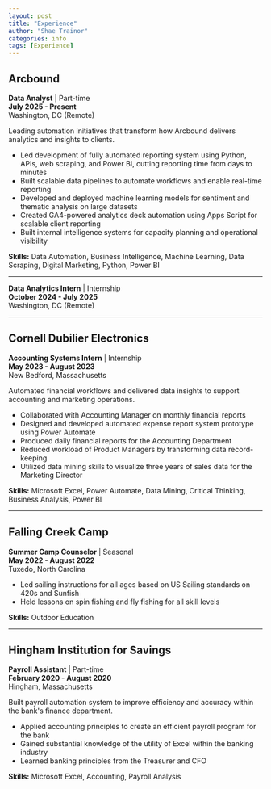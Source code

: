 ```yaml
---
layout: post
title: "Experience"
author: "Shae Trainor"
categories: info
tags: [Experience]
---
```


## Arcbound
**Data Analyst** | Part-time  
**July 2025 - Present**  
Washington, DC (Remote)

Leading automation initiatives that transform how Arcbound delivers analytics and insights to clients.

- Led development of fully automated reporting system using Python, APIs, web scraping, and Power BI, cutting reporting time from days to minutes
- Built scalable data pipelines to automate workflows and enable real-time reporting
- Developed and deployed machine learning models for sentiment and thematic analysis on large datasets
- Created GA4-powered analytics deck automation using Apps Script for scalable client reporting
- Built internal intelligence systems for capacity planning and operational visibility

**Skills:** Data Automation, Business Intelligence, Machine Learning, Data Scraping, Digital Marketing, Python, Power BI

---

**Data Analytics Intern** | Internship  
**October 2024 - July 2025**  
Washington, DC (Remote)

---

## Cornell Dubilier Electronics
**Accounting Systems Intern** | Internship  
**May 2023 - August 2023**  
New Bedford, Massachusetts

Automated financial workflows and delivered data insights to support accounting and marketing operations.

- Collaborated with Accounting Manager on monthly financial reports
- Designed and developed automated expense report system prototype using Power Automate
- Produced daily financial reports for the Accounting Department
- Reduced workload of Product Managers by transforming data record-keeping
- Utilized data mining skills to visualize three years of sales data for the Marketing Director

**Skills:** Microsoft Excel, Power Automate, Data Mining, Critical Thinking, Business Analysis, Power BI

---

## Falling Creek Camp
**Summer Camp Counselor** | Seasonal  
**May 2022 - August 2022**  
Tuxedo, North Carolina

- Led sailing instructions for all ages based on US Sailing standards on 420s and Sunfish
- Held lessons on spin fishing and fly fishing for all skill levels

**Skills:** Outdoor Education

---

## Hingham Institution for Savings
**Payroll Assistant** | Part-time  
**February 2020 - August 2020**  
Hingham, Massachusetts

Built payroll automation system to improve efficiency and accuracy within the bank's finance department.

- Applied accounting principles to create an efficient payroll program for the bank
- Gained substantial knowledge of the utility of Excel within the banking industry
- Learned banking principles from the Treasurer and CFO

**Skills:** Microsoft Excel, Accounting, Payroll Analysis
